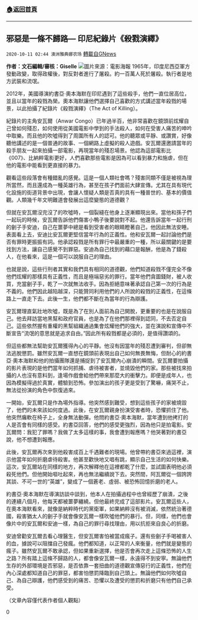 ###  [:house:返回首頁](https://github.com/ourhimalayas/txt)
---

## 邪惡是一條不歸路— 印尼紀錄片《殺戮演繹》
`2020-10-11 02:44 澳洲雅典娜农场` [轉載自GNews](https://gnews.org/zh-hant/417086/)

**作者：文石編輯/審核：Giselle**
![]()![](https://s3.amazonaws.com/gnews-media-offload/wp-content/uploads/2020/10/11023732/Screen-Shot-2020-10-11-at-4.37.11-pm.png)圖片來源：電影海報
1965年，印度尼西亞軍方發動政變，取得政權後，對反對者進行了屠殺。約一百萬人死於屠殺。執行者是地方武裝和流氓。

2012年，美國導演約書亞·奧本海默在印尼遇到了這些殺手，他們一直位居高位，並且以當年的殺戮為榮。奧本海默讓他們選擇自己喜歡的方式講述當年殺戮的場景，以此拍攝了紀錄片《殺戮演繹》（The Act of Killing）。

紀錄片的主角安瓦爾（Anwar Congo）已年過半百，他非常喜歡在鏡頭前炫耀自己曾如何殘忍，如何使用從美國電影中學到的手法殺人，如何在受害人痛苦的呻吟中取樂。而且他的吹噓得到了周圍所有人的認可。他的聽眾或平靜、或讚賞，好像聽他講述的是一個普通的故事、一個網路上虛擬的殺人遊戲。安瓦爾還邀請當年的殺手朋友一起來拍攝一部電影，再現當年的殘忍場景。他認為這部電影比《007》、比納粹電影更好，人們喜歡那些電影是因為可以看到暴力和施虐，但在他的電影中能看到更直接的暴力。

觀看這些段落會有種錯亂的感覺。這是一個人類社會嗎？殘害同類不僅是被視為理所當然，而且還成為一種英雄行為，甚至在孩子們面前大肆宣傳。尤其在具有現代化設施的街道背景中出現，會讓人懷疑人類是否真的具有一種普世的、基本的價值觀。人類幾千年文明難道會發展出這麼變態的道德觀？

但就在安瓦爾沒完沒了的吹噓時，一個裂縫在他身上逐漸顯現出來。當他和孫子們一起玩的時候，安瓦爾告訴他們傷害小鴨子後要說對不起。他還告訴當年一起行刑的劊子手安迪，自己在噩夢中總是看到受害者的眼睛瞪著自己，他因此無法安睡。表面看上去，安迪比安瓦爾更堅信當年行為的正義性。他和安瓦爾一起討論他們是否有罪時更振振有詞。他承認殺戮是所有罪行中最嚴重的一種，所以最關鍵的是要找到方法，讓自己感覺不到罪惡。安迪為自己找到的藉口是報酬，他是為了錢殺人，在他看來，這是一個可以說服自己的理由。

也就是說，這些行刑者其實和我們具有相同的道德觀，他們知道殺戮不僅完全不像他們炫耀的那樣具有正義性，而且是極端惡劣的罪行。當年他們貪圖錢財，被人收買，充當劊子手，乾了一次就無法收手。因為拒絕意味著承認自己第一次的行為是不義的。他們因此越陷越深，只能贊同利用他們的人所說的殺戮的正義性，在這條路上一直走下去。此後一生，他們都不斷在為當年的行為辯護。

安瓦爾理直氣壯地吹噓，既是為了在別人面前為自己開脫，更重要的也是在說服自己。他去拜訪當地黑幫和政府官員，也是為了在他們那裡得到認同，不去否定自己。這些依然握有重權的黑幫組織通過集會炫耀他們的強大，並在演說和宣傳中不斷宣告“流氓的意思就是追求自由。”因此所有殺戮都是必須的，是值得讚頌的。

但這些都無法幫助安瓦爾獲得內心的平靜。他沒有因當年的殘忍遭到審判，但卻無法逃脫懲罰。雖然安瓦爾一直想在鏡頭前表現出自己如何無畏無悔，但耐心的約書亞·奧本海默和他的拍攝團隊還是捕捉到了安瓦爾內心崩潰的瞬間。安瓦爾要拍攝的影片表現的是他們當年如何抓捕、虐待被害者，並燒毀他們的家。那些被找來拍攝的人也沒有意料到，逢場作戲會給他們帶來那麼大的衝擊力。即便是成年人，也因為模擬得過於真實，體驗到恐怖。參加演出的孩子更是受到了驚嚇，痛哭不止，無法從扮演的角色中恢復過來。

一開始，安瓦爾只是作為場外指導。他突然感到難受，想到這些孩子的家被燒毀了，他們的未來該如何度過。此後，在安瓦爾親身扮演受害者時，恐懼抓住了他。他突然癱軟在椅子上，全身無法動彈。他問約書亞·奧本海默，當年遭到他拷打的人是否會有同樣的感受。約書亞回答，他們的感受更強烈，因為他只是拍電影。安瓦爾問：我犯了罪嗎？我做了太多這樣的事，我會遭到報應嗎？他哭著對約書亞說，他不想遭到報應。

此後，安瓦爾再次來到他殺害成百上千遇難者的現場。他曾帶約書亞來過這裡，演示他當年如何折磨虐待殺害。他甚至歡快地又唱有跳，顯示自己生活的如何快樂。這次，安瓦爾站在同樣的地方，再次解釋他在這裡都乾了什麼，並試圖表明他必須殺死他們。但他開始嘔吐起來，再也無法繼續說下去。突然間，阿瓦爾從一個誇誇其談、不可一世的“英雄”，變成了一個蒼老、虛弱、被恐怖回憶折磨的老人。

約書亞·奧本海默在導演訪談中談到，他本人在拍攝過程中也曾經歷了崩潰，之後的連續八個月，他每天都被噩夢纏繞。但他最終完成了這部影片。安瓦爾這些人，在奧本海默看來，就像是納粹時代的黨衛軍，如果納粹沒有被消滅，依然統治著德國，殺害猶太人的劊子手就會像安瓦爾一樣吹噓他們的暴行。但，同樣，他們也會像片中的安瓦爾和安迪一樣，為自己的罪行尋找理由，用以抗拒來自良心的折磨。

安迪曾勸安瓦爾去看心理醫生，但安瓦爾害怕被當成瘋子。還有些劊子手喝被害人的血，據說可以阻擋自己發瘋。他們都知道，以正常的人來衡量，他們就是變態的瘋子。雖然安瓦爾不敢承認，但如果重新選擇，他是否會再次走上這條恐怖的人生之路？所有踏上這條不歸路的人，都會像安瓦爾一樣，永遠得不到安寧。無論他們生存的外部環境是否邪惡，是否依靠一套扭曲的道德觀宣傳惡行的正義性，他們在內心深處都知道自己的罪惡，都害怕懲罰降臨到自己頭上。無論他們如何吹噓自己、為自己辯護，他們感受到的痛苦、恐懼以及遭受的懲罰和折磨只有他們自己承受。

（文章內容僅代表作者個人觀點）

0
